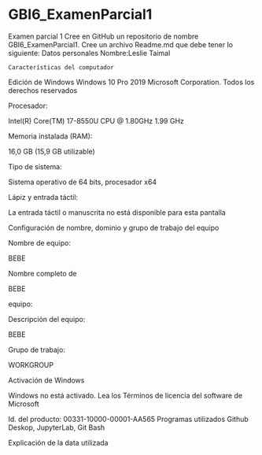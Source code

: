 # GBI6_ExamenParcial1
Examen parcial 1
    Cree en GitHub un repositorio de nombre GBI6_ExamenParcial1.
    Cree un archivo Readme.md que debe tener lo siguiente:
    Datos personales
    Nombre:Leslie Taimal 
 
    Características del computador
Edición de Windows
Windows 10 Pro
2019 Microsoft Corporation. Todos los derechos reservados

Procesador:

Intel(R) Core(TM) 17-8550U CPU @ 1.80GHz 1.99 GHz

Memoria instalada (RAM):

16,0 GB (15,9 GB utilizable)

Tipo de sistema:

Sistema operativo de 64 bits, procesador x64

Lápiz y entrada táctil:

La entrada táctil o manuscrita no está disponible para esta pantalla

Configuración de nombre, dominio y grupo de trabajo del equipo

Nombre de equipo:

BEBE

Nombre completo de

BEBE

equipo:

Descripción del equipo:

BEBE

Grupo de trabajo:

WORKGROUP

Activación de Windows

Windows no está activado. Lea los Términos de licencia del software de Microsoft

Id. del producto: 00331-10000-00001-AA565
    Programas utilizados
    Github Deskop, JupyterLab, Git Bash 

Explicación de la data utilizada
